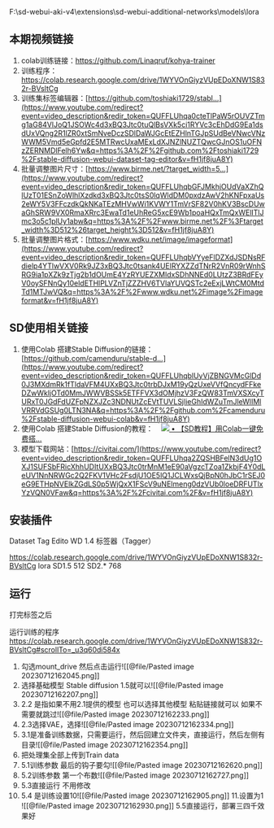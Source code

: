 
F:\sd-webui-aki-v4\extensions\sd-webui-additional-networks\models\lora

## 本期视频链接
1. colab训练链接：https://github.com/Linaqruf/kohya-trainer
2. 训练程序：https://colab.research.google.com/drive/1WYVOnGiyzVUpEDoXNW1S832r-BVsltCg
3. 训练集标签编辑器：[https://github.com/toshiaki1729/stabl...](https://www.youtube.com/redirect?event=video_description&redir_token=QUFFLUhqa0cteTlPaW5rOUVZTmg1aG84VlJoQ1JSOWc4d3xBQ3Jtc0tuQlBsVXk5ci1RYVc3cEhDdG9Ea1dsdUxVQng2R1lZR0xtSmNveDczSDlDaWJGcEtEZHlnTGJpSUdBeVNwcVNzWWM5Vmd5eGpfd2E5MTRwcUxaMExLdXJNZlNUZTQwcGJnOS1uOFNzZERNMDlFelh6Yw&q=https%3A%2F%2Fgithub.com%2Ftoshiaki1729%2Fstable-diffusion-webui-dataset-tag-editor&v=fH1jf8juA8Y) 
4. 批量调整图片尺寸：[https://www.birme.net/?target_width=5...](https://www.youtube.com/redirect?event=video_description&redir_token=QUFFLUhqbGFJMkhjOUdVaXZhQlUzT01ESnZoWlhlXzdkd3xBQ3Jtc0tsS0lqWldDM0pxdzAwV2hKNFpxaUs2eWY5V3FFczdkQkNKaTEzMHVwWi1KVWY1TmVrSF82V0hKV3BscDUwaGhSRW9VX0RmaXRrc3EwaTd1eUhReG5xcE9Wb1poaHQxTmQxWElITlJmc3o5c1plUy1abw&q=https%3A%2F%2Fwww.birme.net%2F%3Ftarget_width%3D512%26target_height%3D512&v=fH1jf8juA8Y) 
5. 批量调整图片格式：[https://www.wdku.net/image/imageformat](https://www.youtube.com/redirect?event=video_description&redir_token=QUFFLUhqbVYyeFlDZXdJSDNsRFdielp4YTlwVXV0Rk9JZ3xBQ3Jtc0tsank4UElRYXZZdTNrR2VnR09rWnhSRG9ia1pXZk9zTjg2b1dOUmE4YzRYUEZXMldxSDhNNEd0LUtzZ3BRdFEyV0oySFNnQy10eldETHlPLVZnTjZZZHV6TVlaYUVQSTc2eExjLWtCM0MtdTd1MTJwVQ&q=https%3A%2F%2Fwww.wdku.net%2Fimage%2Fimageformat&v=fH1jf8juA8Y) 

## SD使用相关链接
1. 使用Colab 搭建Stable Diffusion的链接： [https://github.com/camenduru/stable-d...](https://www.youtube.com/redirect?event=video_description&redir_token=QUFFLUhqblUyVjZBNGVMcGlDd0J3MXdmRk1fTldaVFM4UXxBQ3Jtc0trbDJxM19yQzUxeVVfQncydFFkeDZwWkljOTd0MmJWWVBSSk5ETFFVX3dOMjhzV3FzQW83TmVXSXcyTURxT0JGdFdUZFpNZXJZc3NDNUtZcEVtTUVLSjlieGhIdWZuTmJleWlIMlVRRVdGSUg0LTN3NA&q=https%3A%2F%2Fgithub.com%2Fcamenduru%2Fstable-diffusion-webui-colab&v=fH1jf8juA8Y)
2. 使用Colab 搭建Stable Diffusion的教程：    [![](https://www.gstatic.com/youtube/img/watch/yt_favicon.png) • 【SD教程】用Colab一键免费搭...](https://www.youtube.com/watch?v=u6LWc1y4e0Y&t=3s)   
3. 模型下载网站：[https://civitai.com/](https://www.youtube.com/redirect?event=video_description&redir_token=QUFFLUhqa2ZQSHBFelN3dUg1OXJ1SUFSbFRicXhhUDItUXxBQ3Jtc0trMnM1eE90aVgzcTZoa1ZkbjF4Y0dLeUV1NnNRWGc2Q2FKV1VHc2FsdjU1OE5lQ1JCLWxsQjBpN0hJbC1rSEJ0eG9ETHpNVElkZGdLS0p5WjQxX1FScV9uNElmeng0dzVUb0loeDRFUTlxYzVQN0VFaw&q=https%3A%2F%2Fcivitai.com%2F&v=fH1jf8juA8Y)

## 安装插件
  Dataset Tag Edito
  WD 1.4 标签器（Tagger）

https://colab.research.google.com/drive/1WYVOnGiyzVUpEDoXNW1S832r-BVsltCg
lora
SD1.5 512
SD2.*  768

## 运行
打完标签之后

运行训练的程序
https://colab.research.google.com/drive/1WYVOnGiyzVUpEDoXNW1S832r-BVsltCg#scrollTo=_u3q60di584x

1. 勾选mount_drive 然后点击运行![[@file/Pasted image 20230712162045.png]]
2. 选择基础模型  Stable diffusion 1.5就可以![[@file/Pasted image 20230712162207.png]]
3. 2.2 是指如果不用2.1提供的模型 也可以选择其他模型 粘贴链接就可以 如果不需要就跳过![[@file/Pasted image 20230712162233.png]]
4. 2.3选择VAE，选择![[@file/Pasted image 20230712162334.png]]
5. 3.1是准备训练数据，只需要运行，然后回建立文件夹，直接运行，然后左侧有目录![[@file/Pasted image 20230712162354.png]]
6. 把处理集全部上传到Train data
7. 5.1训练参数 最后的钩子要勾![[@file/Pasted image 20230712162620.png]]
8. 5.2训练参数 第一个布数![[@file/Pasted image 20230712162727.png]]
9. 5.3直接运行 不用修改
10. 5.4 是训练设置10![[@file/Pasted image 20230712162905.png]]
11.设置为1 ![[@file/Pasted image 20230712162930.png]]
5.5直接运行，部署三四千效果好